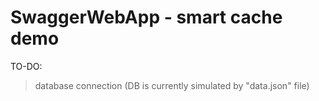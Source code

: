 # SwaggerWebApp - smart cache demo

  TO-DO:
> database connection (DB is currently simulated by "data.json" file)

